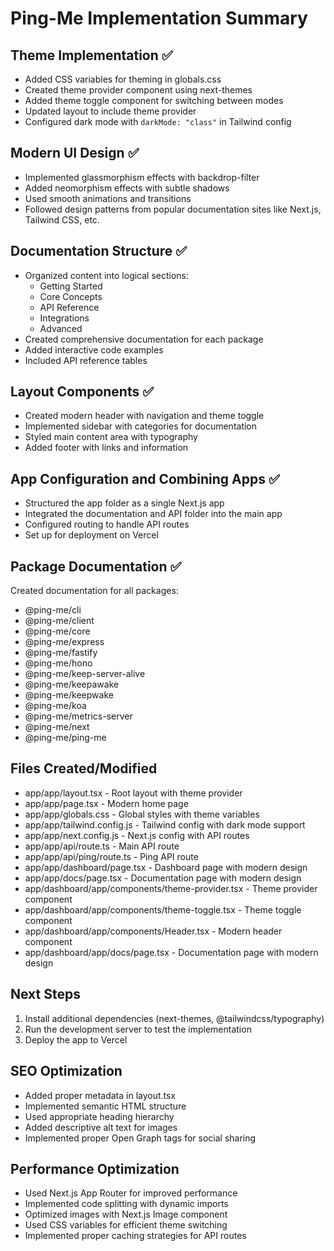 # Ping-Me Implementation Summary

## Theme Implementation ✅
- Added CSS variables for theming in globals.css
- Created theme provider component using next-themes
- Added theme toggle component for switching between modes
- Updated layout to include theme provider
- Configured dark mode with `darkMode: "class"` in Tailwind config

## Modern UI Design ✅
- Implemented glassmorphism effects with backdrop-filter
- Added neomorphism effects with subtle shadows
- Used smooth animations and transitions
- Followed design patterns from popular documentation sites like Next.js, Tailwind CSS, etc.

## Documentation Structure ✅
- Organized content into logical sections:
  - Getting Started
  - Core Concepts
  - API Reference
  - Integrations
  - Advanced
- Created comprehensive documentation for each package
- Added interactive code examples
- Included API reference tables

## Layout Components ✅
- Created modern header with navigation and theme toggle
- Implemented sidebar with categories for documentation
- Styled main content area with typography
- Added footer with links and information

## App Configuration and Combining Apps ✅
- Structured the app folder as a single Next.js app
- Integrated the documentation and API folder into the main app
- Configured routing to handle API routes
- Set up for deployment on Vercel

## Package Documentation ✅
Created documentation for all packages:
- @ping-me/cli
- @ping-me/client
- @ping-me/core
- @ping-me/express
- @ping-me/fastify
- @ping-me/hono
- @ping-me/keep-server-alive
- @ping-me/keepawake
- @ping-me/keepwake
- @ping-me/koa
- @ping-me/metrics-server
- @ping-me/next
- @ping-me/ping-me

## Files Created/Modified
- app/app/layout.tsx - Root layout with theme provider
- app/app/page.tsx - Modern home page
- app/app/globals.css - Global styles with theme variables
- app/app/tailwind.config.js - Tailwind config with dark mode support
- app/app/next.config.js - Next.js config with API routes
- app/app/api/route.ts - Main API route
- app/app/api/ping/route.ts - Ping API route
- app/app/dashboard/page.tsx - Dashboard page with modern design
- app/app/docs/page.tsx - Documentation page with modern design
- app/dashboard/app/components/theme-provider.tsx - Theme provider component
- app/dashboard/app/components/theme-toggle.tsx - Theme toggle component
- app/dashboard/app/components/Header.tsx - Modern header component
- app/dashboard/app/docs/page.tsx - Documentation page with modern design

## Next Steps
1. Install additional dependencies (next-themes, @tailwindcss/typography)
2. Run the development server to test the implementation
3. Deploy the app to Vercel

## SEO Optimization
- Added proper metadata in layout.tsx
- Implemented semantic HTML structure
- Used appropriate heading hierarchy
- Added descriptive alt text for images
- Implemented proper Open Graph tags for social sharing

## Performance Optimization
- Used Next.js App Router for improved performance
- Implemented code splitting with dynamic imports
- Optimized images with Next.js Image component
- Used CSS variables for efficient theme switching
- Implemented proper caching strategies for API routes 